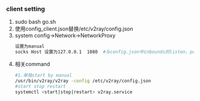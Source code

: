 ### client setting
1. sudo  bash go.sh
2. 使用config_client.json替换/etc/v2ray/config.json
3. system config->Network->NetworkProxy
   ```sh
   设置为manual
   socks Host 设置为127.0.0.1  1080  #与config.json中inbounds的listen、port一致
   ```
4. 相关command
   ```sh
   #1.单独start by manual
   /usr/bin/v2ray/v2ray -config /etc/v2ray/config.json 
   #start stop restart
   systemctl <start|stop|restart> v2ray.service
   ```